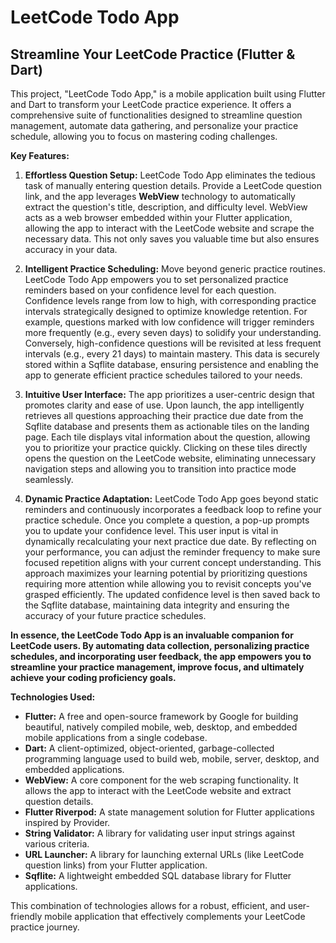 # LeetCode Todo App
 
## Streamline Your LeetCode Practice (Flutter & Dart)

This project, "LeetCode Todo App," is a mobile application built using Flutter and Dart to transform your LeetCode practice experience. It offers a comprehensive suite of functionalities designed to streamline question management, automate data gathering, and personalize your practice schedule, allowing you to focus on mastering coding challenges.

**Key Features:**

1. **Effortless Question Setup:** LeetCode Todo App eliminates the tedious task of manually entering question details. Provide a LeetCode question link, and the app leverages **WebView** technology to automatically extract the question's title, description, and difficulty level. WebView acts as a web browser embedded within your Flutter application, allowing the app to interact with the LeetCode website and scrape the necessary data. This not only saves you valuable time but also ensures accuracy in your data.

2. **Intelligent Practice Scheduling:** Move beyond generic practice routines. LeetCode Todo App empowers you to set personalized practice reminders based on your confidence level for each question.  Confidence levels range from low to high, with corresponding practice intervals strategically designed to optimize knowledge retention. For example, questions marked with low confidence will trigger reminders more frequently (e.g., every seven days) to solidify your understanding. Conversely, high-confidence questions will be revisited at less frequent intervals (e.g., every 21 days) to maintain mastery. This data is securely stored within a Sqflite database, ensuring persistence and enabling the app to generate efficient practice schedules tailored to your needs.

3. **Intuitive User Interface:** The app prioritizes a user-centric design that promotes clarity and ease of use. Upon launch, the app intelligently retrieves all questions approaching their practice due date from the Sqflite database and presents them as actionable tiles on the landing page. Each tile displays vital information about the question, allowing you to prioritize your practice quickly. Clicking on these tiles directly opens the question on the LeetCode website, eliminating unnecessary navigation steps and allowing you to transition into practice mode seamlessly.

4. **Dynamic Practice Adaptation:** LeetCode Todo App goes beyond static reminders and continuously incorporates a feedback loop to refine your practice schedule. Once you complete a question, a pop-up prompts you to update your confidence level. This user input is vital in dynamically recalculating your next practice due date. By reflecting on your performance, you can adjust the reminder frequency to make sure focused repetition aligns with your current concept understanding. This approach maximizes your learning potential by prioritizing questions requiring more attention while allowing you to revisit concepts you've grasped efficiently. The updated confidence level is then saved back to the Sqflite database, maintaining data integrity and ensuring the accuracy of your future practice schedules.

**In essence, the LeetCode Todo App is an invaluable companion for LeetCode users. By automating data collection, personalizing practice schedules, and incorporating user feedback, the app empowers you to streamline your practice management, improve focus, and ultimately achieve your coding proficiency goals.**

**Technologies Used:**

* **Flutter:** A free and open-source framework by Google for building beautiful, natively compiled mobile, web, desktop, and embedded mobile applications from a single codebase.
* **Dart:** A client-optimized, object-oriented, garbage-collected programming language used to build web, mobile, server, desktop, and embedded applications.
* **WebView:** A core component for the web scraping functionality. It allows the app to interact with the LeetCode website and extract question details.
* **Flutter Riverpod:** A state management solution for Flutter applications inspired by Provider.
* **String Validator:** A library for validating user input strings against various criteria.
* **URL Launcher:** A library for launching external URLs (like LeetCode question links) from your Flutter application.
* **Sqflite:** A lightweight embedded SQL database library for Flutter applications.

This combination of technologies allows for a robust, efficient, and user-friendly mobile application that effectively complements your LeetCode practice journey.
